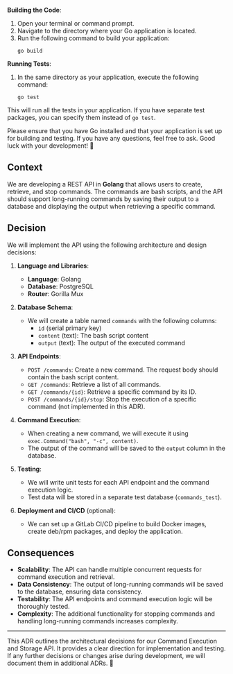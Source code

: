 **Building the Code**:
1. Open your terminal or command prompt.
2. Navigate to the directory where your Go application is located.
3. Run the following command to build your application:
   ```
   go build
   ```

**Running Tests**:
1. In the same directory as your application, execute the following command:
   ```
   go test
   ```

This will run all the tests in your application. If you have separate test packages, you can specify them instead of `go test`.

Please ensure that you have Go installed and that your application is set up for building and testing. If you have any questions, feel free to ask. Good luck with your development! 🚀

## Context

We are developing a REST API in **Golang** that allows users to create, retrieve, and stop commands. The commands are bash scripts, and the API should support long-running commands by saving their output to a database and displaying the output when retrieving a specific command.

## Decision

We will implement the API using the following architecture and design decisions:

1. **Language and Libraries**:
   - **Language**: Golang
   - **Database**: PostgreSQL
   - **Router**: Gorilla Mux

2. **Database Schema**:
   - We will create a table named `commands` with the following columns:
     - `id` (serial primary key)
     - `content` (text): The bash script content
     - `output` (text): The output of the executed command

3. **API Endpoints**:
   - `POST /commands`: Create a new command. The request body should contain the bash script content.
   - `GET /commands`: Retrieve a list of all commands.
   - `GET /commands/{id}`: Retrieve a specific command by its ID.
   - `POST /commands/{id}/stop`: Stop the execution of a specific command (not implemented in this ADR).

4. **Command Execution**:
   - When creating a new command, we will execute it using `exec.Command("bash", "-c", content)`.
   - The output of the command will be saved to the `output` column in the database.

5. **Testing**:
   - We will write unit tests for each API endpoint and the command execution logic.
   - Test data will be stored in a separate test database (`commands_test`).

6. **Deployment and CI/CD** (optional):
   - We can set up a GitLab CI/CD pipeline to build Docker images, create deb/rpm packages, and deploy the application.

## Consequences

- **Scalability**: The API can handle multiple concurrent requests for command execution and retrieval.
- **Data Consistency**: The output of long-running commands will be saved to the database, ensuring data consistency.
- **Testability**: The API endpoints and command execution logic will be thoroughly tested.
- **Complexity**: The additional functionality for stopping commands and handling long-running commands increases complexity.

---

This ADR outlines the architectural decisions for our Command Execution and Storage API. It provides a clear direction for implementation and testing. If any further decisions or changes arise during development, we will document them in additional ADRs. 🚀